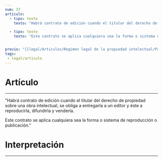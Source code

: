 ```yaml
---
num: 37
articulo: 
  - tipo: texto
    texto: "Habrá contrato de edición cuando el titular del derecho de propiedad sobre una obra intelectual, se obliga a entregarla a un editor y éste a reproducirla, difundirla y venderla."

  - tipo: texto
    texto: "Este contrato se aplica cualquiera sea la forma o sistema de reproducción o publicación."


previo: "[[legal/Articulos/Regimen legal de la propiedad intelectual/Parte 4/Parte 4, De la Edición.md|Parte 4, De la Edición]]"
tags: 
 - legal/articulo
---
```

# Artículo
---
"Habrá contrato de edición cuando el titular del derecho de propiedad sobre una obra intelectual, se obliga a entregarla a un editor y éste a reproducirla, difundirla y venderla.

Este contrato se aplica cualquiera sea la forma o sistema de reproducción o publicación."

# Interpretación
---
